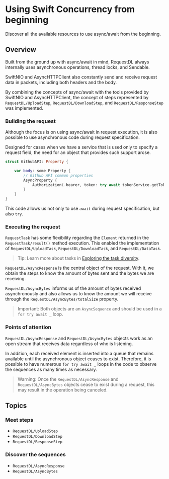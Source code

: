 # Using Swift Concurrency from beginning

Discover all the available resources to use async/await from the beginning.

## Overview

Built from the ground up with async/await in mind, RequestDL always internally uses asynchronous operations, thread locks, and Sendable.

SwiftNIO and AsyncHTTPClient also constantly send and receive request data in packets, including both headers and the body.

By combining the concepts of async/await with the tools provided by SwiftNIO and AsyncHTTPClient, the concept of steps represented by ``RequestDL/UploadStep``, ``RequestDL/DownloadStep``, and ``RequestDL/ResponseStep`` was implemented.

### Building the request

Although the focus is on using async/await in request execution, it is also possible to use asynchronous code during request specification.

Designed for cases when we have a service that is used only to specify a request field, the need for an object that provides such support arose.

```swift
struct GithubAPI: Property {

    var body: some Property {
        // Github API common properties
        AsyncProperty {
            Authorization(.bearer, token: try await tokenService.getToken())
        }
    }
}
```

This code allows us not only to use `await` during request specification, but also `try`.

### Executing the request

``RequestTask`` has some flexibility regarding the `Element` returned in the ``RequestTask/result()`` method execution. This enabled the implementation of ``RequestDL/UploadTask``, ``RequestDL/DownloadTask``, and ``RequestDL/DataTask``.

> Tip: Learn more about tasks in [Exploring the task diversity](<doc:Exploring-task>).

``RequestDL/AsyncResponse`` is the central object of the request. With it, we obtain the steps to know the amount of bytes sent and the bytes we are receiving.

``RequestDL/AsyncBytes`` informs us of the amount of bytes received asynchronously and also allows us to know the amount we will receive through the ``RequestDL/AsyncBytes/totalSize`` property.

> Important: Both objects are an `AsyncSequence` and should be used in a `for try await _` loop.

### Points of attention

``RequestDL/AsyncResponse`` and ``RequestDL/AsyncBytes`` objects work as an open stream that receives data regardless of who is listening.

In addition, each received element is inserted into a queue that remains available until the asynchronous object ceases to exist. Therefore, it is possible to have numerous `for try await _` loops in the code to observe the sequences as many times as necessary.

> Warning: Once the ``RequestDL/AsyncResponse`` and ``RequestDL/AsyncBytes`` objects cease to exist during a request, this may result in the operation being canceled.

## Topics

### Meet steps

- ``RequestDL/UploadStep``
- ``RequestDL/DownloadStep``
- ``RequestDL/ResponseStep``

### Discover the sequences

- ``RequestDL/AsyncResponse``
- ``RequestDL/AsyncBytes``
